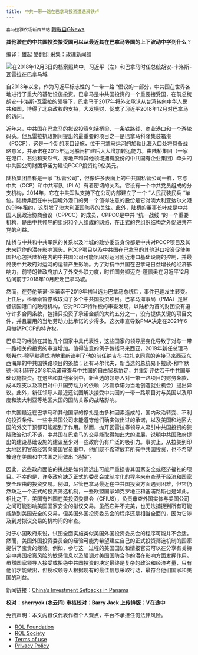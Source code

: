 ```yaml
---
title: 中共一带一路在巴拿马投资遭遇滑铁卢
---
```

`喜马拉雅农场新西兰站` [轉載自GNews](https://gnews.org/zh-hans/2079600/)

**其他潜在的中共国投资接受国可以从最近其在巴拿马等国的上下波动中学到什么**？

编译：雄起
酷翻组
采集：玫瑰新闻组

![](https://assets.gnews.org/wp-content/uploads/2022/02/2285.jpg)在2018年12月3日的档案照片中，习近平（左）和巴拿马时任总统胡安-卡洛斯-瓦雷拉在巴拿马城

自2013年以来，作为习近平标志性的 “一带一路 “倡议的一部分，中共国在世界各地进行了重大的基础设施投资。巴拿马是中共国投资的一个重要接受国，在前总统胡安-卡洛斯-瓦雷拉的领导下，巴拿马于2017年将外交承认从台湾转向中华人民共和国，博得了北京政权的支持，大发横财，促成了习近平2018年12月对巴拿马的访问。

近年来，中共国在巴拿马的拟议投资包括桥梁、一条铁路线、商业港口和一个游轮码头。但瓦雷拉执政期间提出的最重要的项目之一是巴拿马科隆集装箱港（PCCP），这是一个新的港口设施，位于巴拿马运河的加勒比海入口处将具备战略意义，并承诺在2015年运河船闸扩建后大大增加转运能力。由陆桥集团（一家在港口、石油和天然气、房地产和其他领域拥有股份的中共国有企业集团）牵头的中共国公司财团承诺为建设PCCP投资约9亿美元。

陆桥集团自称是一家 “私营公司”，但像许多表面上的中共国私营公司一样，它与中共（CCP）和中共军队（PLA）有着密切的关系。它设有一个中共党员组成的分支机构，2014年，它在中共军队支持下在公司内部建立了一个 “人民武装民兵 “单位。陆桥集团在中共国境外港口的另一个值得注意的股份是它对澳大利亚达尔文港的99年租约，这引发了澳大利亚国防界的关注。此外，陆桥的董事长叶成是中共国人民政治协商会议（CPPCC）的成员，CPPCC是中共 “统一战线 “的一个重要机构，是由中共领导的组织和个人组成的网络，在正式的党组织结构之外促进共产党的利益。

陆桥与中共和中共军队的关系以及叶城的政协委员身份都是中共对PCCP项目及其未来运作的潜在影响源头。PCCP项目以及中共国在巴拿马的其他港口投资促使美国担心包括陆桥在内的中共国公司可能巩固对运河附近港口基础设施的控制，并最终使中共政府对运河的运营产生影响。为了对抗中共国在巴拿马日益增长的经济影响力，前特朗普政府加大了外交外联力度，时任国务卿迈克-蓬佩奥在习近平12月访问前于2018年10月赶赴巴拿马城。

然而，在劳伦蒂诺-科蒂索于2019年初当选为巴拿马总统后，事件迅速发生转变。上任后，科蒂索暂停或取消了多个中共国投资项目。巴拿马海事局（PMA）是监督该国港口的政府机构，它对PCCP特许权的审查发现，以陆桥为首的财团没有遵守许多合同条款，包括只投资了承诺金额的大约五分之一，没有提供关键的项目文件，并且雇用的当地劳动力比承诺的少得多。这次审查导致PMA决定在2021年6月撤销PCCP的特许权。

巴拿马的经验在其他几个国家中具代表性，这些国家的领导层变化导致了对与一带一路相关的投资的审查增加。值得注意的例子包括马来西亚，2019年新任总理马塔希尔-穆罕默德成功地重新谈判了他的前任纳吉布-拉扎克同意的连接马来西亚东西海岸的中共国铁路项目的条款；还有马尔代夫，新当选的总统易卜拉欣-穆罕默德-索利赫在2018年承诺审查与中共国的自由贸易协定，并重新评估若干中共国基础设施投资。在这些和其他案例中，新当选的领导人对一带一路项目的财务条款、成本超支以及项目对中共国劳动力的依赖（尽管承诺为当地创造就业机会）提出异议。此外，新任领导人最近还试图解决接受中共国的一带一路项目对与美国以及印度和澳大利亚等地区大国的国防关系的战略影响。

中共国最近在巴拿马和其他国家的挣扎是由多种因素造成的，国内政治转变、不利的投资条件、一些中共国公司未能遵守他们确实做出过的承诺，以及美国和地区大国的外交干预都可能起到了作用。然而，抛开瓦雷拉等领导人吸引中共国投资的狭隘政治动机不谈，中共国在巴拿马的交易能取得如此大的进展，说明中共国政府提出的建设基础设施的建议至少对一些政府仍有广泛的吸引力。事实上，从拉美到印太地区的官员经常向美国官员重申，他们既不希望放弃所有中共国投资，也不希望被迫在美国和中共国之间做出 “选择”。

因此，这些政府面临的挑战是如何筛选出可能严重损害其国家安全或经济福祉的项目。不幸的是，许多政府缺乏正式的委员会或制度化的程序来审查基于经济和国家安全理由的投资交易。例如，尽管巴拿马最近在中共国投资方面遇到困难，但它仍然缺乏一个正式的投资筛选机制，一些欧盟国家如克罗地亚和塞浦路斯也是如此。相比之下，美国有外国在美投资委员会（CFIUS），负责审查外国实体与美国公司之间可能影响美国国家安全的拟议交易。虽然它并不完美，也无法捕捉到所有可能威胁到美国安全的交易，但美国外国投资委员会的程序还是相当全面的，因为它涉及到对拟议交易的机构间的审查。

对于小国政府来说，试图全面实施类似美国外国投资委员会的程序可能并不合适。然而，美国外国投资委员会的经验可能为希望建立自己的正式投资筛选机制的国家提供了宝贵的经验。例如，参与这一过程的美国国防和情报官员可以在分享有关特定中共国投资风险的敏感信息以及强调对美国国防合作的潜在影响方面发挥作用。虽然国家领导人接受或拒绝中共国投资的决定最终是复杂的政治和经济考量，只有他们才能做出，但授权领导人根据现有的最佳信息采取行动，最符合他们国家和美国的利益。

新闻链接：[China’s Investment Setbacks in Panama](https://thediplomat.com/2022/02/chinas-investment-setbacks-in-panama/)

**校对：sherryok (水云间)
审核校对：Barry Jack
上传排版：V在途中**



 

免责声明：本文内容仅代表作者个人观点，平台不承担任何法律风险。

- [ROL Foundation](https://rolfoundation.org/)
- [ROL Society](https://rolsociety.org/)
- [Terms of use](https://gnews.org/terms-of-use-3/)
- [Privacy Policy](https://gnews.org/privacy-policy/)
